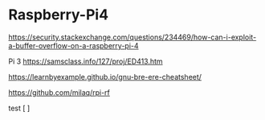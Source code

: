# Raspberry-Pi4

https://security.stackexchange.com/questions/234469/how-can-i-exploit-a-buffer-overflow-on-a-raspberry-pi-4


Pi 3
https://samsclass.info/127/proj/ED413.htm


https://learnbyexample.github.io/gnu-bre-ere-cheatsheet/

https://github.com/milaq/rpi-rf

test [ ]
